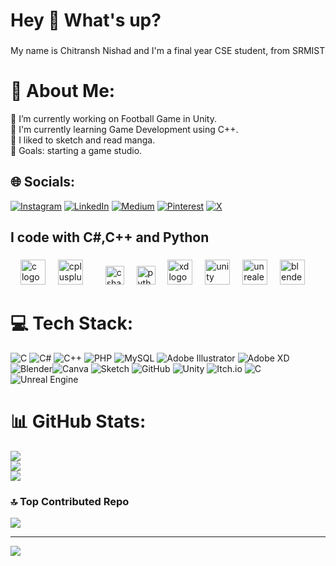 <h1 align="left">Hey 👋 What's up?</h1>

###

<p align="left">My name is Chitransh Nishad and I'm a final year CSE student, from SRMIST</p>

###
# 💫 About Me:
🔭 I’m currently working on Football Game in Unity.<br>🌱 I'm currently learning Game Development using C++.<br>🎲 I liked to sketch and read manga.<br>🎯 Goals: starting a game studio.


## 🌐 Socials:
[![Instagram](https://img.shields.io/badge/Instagram-%23E4405F.svg?logo=Instagram&logoColor=white)](https://instagram.com/https://www.instagram.com/chitransh4124/) [![LinkedIn](https://img.shields.io/badge/LinkedIn-%230077B5.svg?logo=linkedin&logoColor=white)](https://linkedin.com/in/https://www.linkedin.com/in/chitransh-nishad-540367223/) [![Medium](https://img.shields.io/badge/Medium-12100E?logo=medium&logoColor=white)](https://medium.com/@https://medium.com/@chitranshnishad27) [![Pinterest](https://img.shields.io/badge/Pinterest-%23E60023.svg?logo=Pinterest&logoColor=white)](https://pinterest.com/https://in.pinterest.com/chitranshnishad/) [![X](https://img.shields.io/badge/X-black.svg?logo=X&logoColor=white)](https://x.com/https://x.com/NishadChitransh) 

<h2 align="left">I code with C#,C++ and Python</h2>

###

<div align="left">
  <img width="12" />
  <img src="https://cdn.jsdelivr.net/gh/devicons/devicon/icons/c/c-original.svg" height="40" alt="c logo"  />
  <img width="12" />
  <img src="https://cdn.jsdelivr.net/gh/devicons/devicon/icons/cplusplus/cplusplus-original.svg" height="40" alt="cplusplus logo"  />
  <img width="12" />
  <img width="12" /> 
  <img src="https://cdn.jsdelivr.net/gh/devicons/devicon/icons/csharp/csharp-original.svg" height="30" alt="csharp logo"  />
  <img width="12" /> 
  <img src="https://cdn.jsdelivr.net/gh/devicons/devicon/icons/python/python-original.svg" height="30" alt="python logo"  />
  <img width="12" /> 
  <img src="https://cdn.jsdelivr.net/gh/devicons/devicon/icons/xd/xd-plain.svg" height="40" alt="xd logo"  />
  <img width="12" />
  <img src="https://skillicons.dev/icons?i=unity" height="40" alt="unity logo"  />
  <img width="12" />
  <img src="https://skillicons.dev/icons?i=unreal" height="40" alt="unrealengine logo"  />
  <img width="12" />
  <img src="https://cdn.jsdelivr.net/gh/devicons/devicon/icons/blender/blender-original.svg" height="40" alt="blender logo"  /> 
</div>


###
# 💻 Tech Stack:
![C](https://img.shields.io/badge/c-%2300599C.svg?style=for-the-badge&logo=c&logoColor=white) ![C#](https://img.shields.io/badge/c%23-%23239120.svg?style=for-the-badge&logo=csharp&logoColor=white) ![C++](https://img.shields.io/badge/c++-%2300599C.svg?style=for-the-badge&logo=c%2B%2B&logoColor=white) ![PHP](https://img.shields.io/badge/php-%23777BB4.svg?style=for-the-badge&logo=php&logoColor=white) ![MySQL](https://img.shields.io/badge/mysql-4479A1.svg?style=for-the-badge&logo=mysql&logoColor=white) ![Adobe Illustrator](https://img.shields.io/badge/adobe%20illustrator-%23FF9A00.svg?style=for-the-badge&logo=adobe%20illustrator&logoColor=white) ![Adobe XD](https://img.shields.io/badge/Adobe%20XD-470137?style=for-the-badge&logo=Adobe%20XD&logoColor=#FF61F6) ![Blender](https://img.shields.io/badge/blender-%23F5792A.svg?style=for-the-badge&logo=blender&logoColor=white)![Canva](https://img.shields.io/badge/Canva-%2300C4CC.svg?style=for-the-badge&logo=Canva&logoColor=white) ![Sketch](https://img.shields.io/badge/Sketch-FFB387?style=for-the-badge&logo=sketch&logoColor=black) ![GitHub](https://img.shields.io/badge/github-%23121011.svg?style=for-the-badge&logo=github&logoColor=white) ![Unity](https://img.shields.io/badge/unity-%23000000.svg?style=for-the-badge&logo=unity&logoColor=white)  ![Itch.io](https://img.shields.io/badge/Itch-%23FF0B34.svg?style=for-the-badge&logo=Itch.io&logoColor=white) ![C](https://img.shields.io/badge/c-%2300599C.svg?style=for-the-badge&logo=c&logoColor=white) ![Unreal Engine](https://img.shields.io/badge/unrealengine-%23313131.svg?style=for-the-badge&logo=unrealengine&logoColor=white)  
# 📊 GitHub Stats:
![](https://github-readme-stats.vercel.app/api?username=madcritter20789&theme=dark&hide_border=false&include_all_commits=true&count_private=false)<br/>
![](https://github-readme-streak-stats.herokuapp.com/?user=madcritter20789&theme=dark&hide_border=false)<br/>
![](https://github-readme-stats.vercel.app/api/top-langs/?username=madcritter20789&theme=dark&hide_border=false&include_all_commits=true&count_private=false&layout=compact)

### 🔝 Top Contributed Repo
![](https://github-contributor-stats.vercel.app/api?username=madcritter20789&limit=5&theme=dark&combine_all_yearly_contributions=true)

---
[![](https://visitcount.itsvg.in/api?id=madcritter20789&icon=0&color=0)](https://visitcount.itsvg.in)

<!-- Proudly created with GPRM ( https://gprm.itsvg.in ) -->
